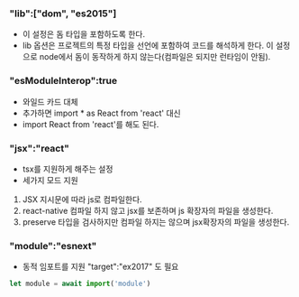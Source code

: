 ### "lib":["dom", "es2015"]

- 이 설정은 돔 타입을 포함하도록 한다.
- lib 옵션은 프로젝트의 특정 타입을 선언에 포함하여 코드를 해석하게 한다. 이 설정으로 node에서 돔이 동작하게 하지 않는다(컴파일은 되지만 런타임이 안됨).

### "esModuleInterop":true

- 와일드 카드 대체
- 추가하면 import \* as React from 'react' 대신
- import React from 'react'를 해도 된다.

### "jsx":"react"

- tsx를 지원하게 해주는 설정
- 세가지 모드 지원

1. JSX
   지시문에 따라 js로 컴파일한다.
2. react-native
   컴파일 하지 않고 jsx를 보존하며 js 확장자의 파일을 생성한다.
3. preserve
   타입을 검사하지만 컴파일 하지는 않으며 jsx확장자의 파일을 생성한다.

### "module":"esnext"

- 동적 임포트를 지원 "target":"ex2017" 도 필요

```js
let module = await import('module')
```
